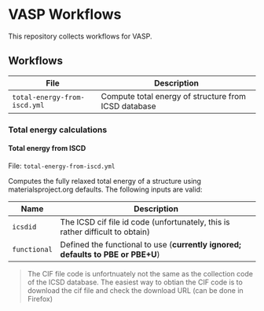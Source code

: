 # VASP Workflows

This repository collects workflows for VASP.

## Workflows

| File                         | Description                                          |
| ---------------------------- | ---------------------------------------------------- |
| `total-energy-from-iscd.yml` | Compute total energy of structure from ICSD database |

### Total energy calculations

#### Total energy from ISCD

File: `total-energy-from-iscd.yml`

Computes the fully relaxed total energy of a structure using materialsproject.org defaults.
The following inputs are valid:

| Name         | Description                                                                     |
| ------------ | ------------------------------------------------------------------------------- |
| `icsdid`     | The ICSD cif file id code (unfortunately, this is rather difficult to obtain)   |
| `functional` | Defined the functional to use (**currently ignored; defaults to PBE or PBE+U**) |

> The CIF file code is unfortnuately not the same as the collection code of the ICSD database. The easiest
> way to obtian the CIF code is to download the cif file and check the download URL (can be done in Firefox)
  
